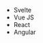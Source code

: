<ul
  class="w-full items-center divide-x divide-gray-200 rounded-lg border border-gray-200 sm:flex rtl:divide-x-reverse dark:divide-gray-600 dark:border-gray-600 dark:bg-gray-800"
>
  <li class="w-full">
    <Checkbox checked classLabel="p-3">Svelte</Checkbox>
  </li>
  <li class="w-full"><Checkbox classLabel="p-3">Vue JS</Checkbox></li>
  <li class="w-full"><Checkbox classLabel="p-3">React</Checkbox></li>
  <li class="w-full"><Checkbox classLabel="p-3">Angular</Checkbox></li>
</ul>
